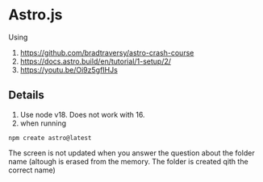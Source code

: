 # Astro.js

Using 

1. https://github.com/bradtraversy/astro-crash-course
2. https://docs.astro.build/en/tutorial/1-setup/2/
3. https://youtu.be/Oi9z5gfIHJs 

## Details

1. Use node v18. Does not work with 16.
2. when running 

  ```
  npm create astro@latest
  ``` 

  The screen is not updated when you answer the question about the folder name (altough is erased from the memory. The folder is created qith the correct name)

